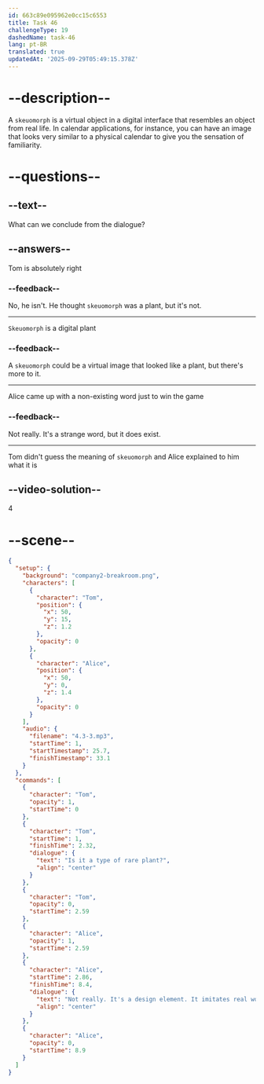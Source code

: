 ```yaml
---
id: 663c89e095962e0cc15c6553
title: Task 46
challengeType: 19
dashedName: task-46
lang: pt-BR
translated: true
updatedAt: '2025-09-29T05:49:15.378Z'
---
```


<!-- (Audio) Tom: Is it a type of rare plant? Alice: Not really. It's a design element. It imitates real world objects in digital interfaces. -->

# --description--

A `skeuomorph` is a virtual object in a digital interface that resembles an object from real life. In calendar applications, for instance, you can have an image that looks very similar to a physical calendar to give you the sensation of familiarity.

# --questions--

## --text--

What can we conclude from the dialogue?

## --answers--

Tom is absolutely right

### --feedback--

No, he isn't. He thought `skeuomorph` was a plant, but it's not.

---

`Skeuomorph` is a digital plant

### --feedback--

A `skeuomorph` could be a virtual image that looked like a plant, but there's more to it.

---

Alice came up with a non-existing word just to win the game

### --feedback--

Not really. It's a strange word, but it does exist.

---

Tom didn't guess the meaning of `skeuomorph` and Alice explained to him what it is

## --video-solution--

4

# --scene--

```json
{
  "setup": {
    "background": "company2-breakroom.png",
    "characters": [
      {
        "character": "Tom",
        "position": {
          "x": 50,
          "y": 15,
          "z": 1.2
        },
        "opacity": 0
      },
      {
        "character": "Alice",
        "position": {
          "x": 50,
          "y": 0,
          "z": 1.4
        },
        "opacity": 0
      }
    ],
    "audio": {
      "filename": "4.3-3.mp3",
      "startTime": 1,
      "startTimestamp": 25.7,
      "finishTimestamp": 33.1
    }
  },
  "commands": [
    {
      "character": "Tom",
      "opacity": 1,
      "startTime": 0
    },
    {
      "character": "Tom",
      "startTime": 1,
      "finishTime": 2.32,
      "dialogue": {
        "text": "Is it a type of rare plant?",
        "align": "center"
      }
    },
    {
      "character": "Tom",
      "opacity": 0,
      "startTime": 2.59
    },
    {
      "character": "Alice",
      "opacity": 1,
      "startTime": 2.59
    },
    {
      "character": "Alice",
      "startTime": 2.86,
      "finishTime": 8.4,
      "dialogue": {
        "text": "Not really. It's a design element. It imitates real world objects in digital interfaces.",
        "align": "center"
      }
    },
    {
      "character": "Alice",
      "opacity": 0,
      "startTime": 8.9
    }
  ]
}
```
